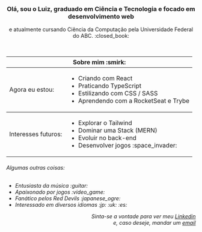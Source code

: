 <h3 align=center>Olá, sou o Luiz, graduado em Ciência e Tecnologia e focado em desenvolvimento web</h3>
<p align=center>e atualmente cursando Ciência da Computação pela Universidade Federal do ABC. :closed_book:</p>
<br>

<table align="center">
    <thead>
      <tr>
        <th colspan="2">
          Sobre mim :smirk:
        </th>
      </tr>
    </thead>
    <tbody>
      <tr>
          <td>Agora eu estou:</th>
          <td>
              <div align="left">
                <ul>
                  <li>Criando com React</li>
                  <li>Praticando TypeScript</li>
                  <li>Estilizando com CSS / SASS</li>
                  <li>Aprendendo com a RocketSeat e Trybe </li>
                </ul>
              </div>
          </td>
      </tr>
    </tbody>
      <tbody>
        <tr>
          <td align="left">Interesses futuros:</td>
          <td align="center">
            <div align="left">
                <ul>
                  <li>Explorar o Tailwind</li>
                  <li>Dominar uma Stack (MERN)</li>
                  <li>Evoluir no back-end</li>
                  <li>Desenvolver jogos :space_invader:</li>
               </ul>
              </div>
          </td>
        </tr>
    </tbody>
</table>

<div>
<h6>Algumas outras coisas: <br><br>
    <div>
        <ul>
            <li>Entusiasta da música :guitar:</li>
            <li>Apaixonado por jogos :video_game:</li>
            <li>Fanático pelos Red Devils :japanese_ogre: </li>
            <li>Interessado em diversos idiomas :jp: :uk: :es:</li>
        </ul>
    </div>
        <div align=right>
            Sinta-se a vontade para ver meu <a href="https://www.linkedin.com/in/luiznambu/">Linkedin</a><br>
            e, caso deseje, mandar um <a href="mailto:luizpnambu@gmail.com">email</a>
        </div>
    </h6>
</div>
